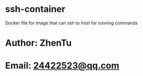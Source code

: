 # ssh-container
Docker file for image that can ssh to host for running commands

# Author: ZhenTu
# Email: 24422523@qq.com